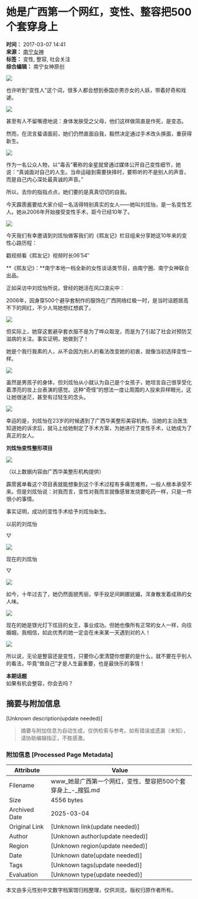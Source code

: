 # 她是广西第一个网红，变性、整容把500个套穿身上

**时间：** 2017-03-07 14:41  
**来源：** [南宁女神](https://www.sohu.com/a/128109192_622237?spm=smpc.content-abroad.content.1.1737543280663sj9mz1G)  
**标签：** 变性, 整容, 社会关注  
**综合编辑：** 南宁女神原创  

![](http://img.mp.sohu.com/upload/20170307/335556eb15fe4f789abadedc13336427_th.jpg)

也许听到“变性人”这个词，很多人都会想到泰国亦男亦女的人妖，带着好奇和戏谑。

![](http://img.mp.sohu.com/upload/20170307/54357dbe3b98465794803d5ef5e21f9d.jpg)

甚至有人不留嘴德地说：身体发肤受之父母，他们这样做简直是作死，是变态。

然而，在流言蜚语面前，她们仍然直面自我，毅然决定通过手术改头换面，重获得新生。

![](http://img.mp.sohu.com/upload/20170307/a86c9c32974240c699ecc1b8b9a32779_th.jpg)

作为一名公众人物，以“毒舌”著称的金星就曾通过媒体公开自己变性细节，她说：“真诚面对自己的人生。当命运碰到需要抉择时，要聆听的不是别人的声音，而是自己内心深处最真诚的声音。”

所以，去你的指指点点，她们要的是真真切切的自我。

今天霹雳酱要给大家介绍一名活得特别真实的女人——她叫刘炫怡，是一名变性艺人。她从2006年开始接受变性手术，距今已经10年了。

![](http://img.mp.sohu.com/upload/20170307/d5b4d9ff318a410a9bca08e4ea46f791_th.jpg)

今天我们有幸邀请到刘炫怡做客我们的《熙友记》栏目组来分享她这10年来的变性心路历程：

戳视频看《熙友记》视频时长06′54″

**《熙友记》：**南宁本地一档全新的女性谈话类节目，由南宁圈、南宁女神联合出品。

正如采访中刘炫怡所说，曾经的她活在风口浪尖中：

2006年，因身穿500个避孕套制作的服饰在广西网络红极一时，是当时话题居高不下的网红，不少人骂她想红想疯了。

![](http://img.mp.sohu.com/upload/20170307/3878af2be9344fcda09ee03e09ae0174_th.jpg)

但实际上，她穿这套避孕套衣服不是为了哗众取宠，而是为了引起了社会对预防艾滋病的关注。事实证明，她做到了！

她是个我行我素的人，从不会因为别人的看法改变她的初衷，就像当初选择变性一样。

![](http://img.mp.sohu.com/upload/20170307/ffc93e7ed67b484989910ba94f9206c6_th.jpg)

虽然是男孩子的身体，但刘炫怡从小就认为自己是个女孩子，她坦言自己很享受化着漂亮的妆上台表演的感觉。这种“奇怪”的想法一度让周围的人投来异样眼光，这让她很迷茫，甚至有过轻生的念头。

![](http://img.mp.sohu.com/upload/20170307/4d87737603104b87a987f6063fff2922_th.jpg)

幸运的是，刘炫怡在23岁的时候遇到了广西华美整形美容机构，当她的主治医生知道她的诉求后，就马上给她制定了手术方案，为她进行了变性手术，让她成为了真正的女人。

**刘炫怡变性整形项目**

![](http://img.mp.sohu.com/upload/20170307/609b879a1498499b9a6a3696ce7350e4_th.jpg)

（以上数据内容由广西华美整形机构提供）

霹雳酱单看这个项目表就能想象到这个手术过程有多痛苦难熬，一般人根本承受不来。但是刘炫怡说：对我而言，变性对我而言就像感冒发烧要吃药一样，只是一件很小的事情。

事实证明，成功的变性手术给予刘炫怡新生。

以前的刘炫怡

▽

![](http://img.mp.sohu.com/upload/20170307/bce58c22b30f46f5ae69c12c2d500fbb_th.jpg)

现在的刘炫怡

▽

![](http://img.mp.sohu.com/upload/20170307/efa72602825a4eb9ab5a79e2043e6cb5_th.jpg)

如今，十年过去了，她仍然面貌秀丽，举手投足间婀娜妩媚，浑身散发着成熟的女人味。

![](http://img.mp.sohu.com/upload/20170307/f8909bfa2651497b8de3fabd703537ee_th.jpg)

现在的她是镁光灯下炫目的女王，事业成功。但她也像所有正常的女人一样，向往婚姻，我相信，如此优秀的她一定会在未来某一天遇到对的人！

![](http://img.mp.sohu.com/upload/20170307/a5ec903dfdee471fa221c4f26ef3af81_th.jpg)

所以说，无论是整容还是变性，只要你心里清楚你想要的是什么，就不要在乎别人的看法，毕竟“做自己”才是人生最重要，也是最快乐的事情！

**本期话题**  
如果有机会整容，你会去吗？
<!-- tcd_original_link https://www.sohu.com/a/128109192_622237 -->


## 摘要与附加信息

<!-- tcd_abstract -->
[Unknown description(update needed)]
<!-- tcd_abstract_end -->

> 摘要与附加信息为自动生成，仅供检索与参考。如有错误或遗漏（未知），请协助编辑指正，不胜感激。

### 附加信息 [Processed Page Metadata]

| Attribute       | Value                                  |
|-----------------|----------------------------------------|
| Filename        | www_她是广西第一个网红，变性、整容把500个套穿身上_-_搜狐.md                             |
| Size            | 4556 bytes                           |
| Archived Date   | 2025-03-04                             |
| Original Link   | [Unknown link(update needed)]                       |
| Author          | [Unknown author(update needed)]                               |
| Region          | [Unknown region(update needed)]                               |
| Date            | [Unknown date(update needed)]                                 |
| Tags            | [Unknown tags(update needed)]                                 |
| Evaluation            | [Unknown type(update needed)]                                 |
<!-- tcd_table_end -->

本文由多元性别中文数字档案馆归档整理，仅供浏览。版权归原作者所有。
